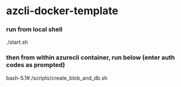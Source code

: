 # azcli-docker-template

### run from local shell
./start.sh

### then from within azurecli container, run below (enter auth codes as prompted)
bash-5.1#./scripts/create_blob_and_db.sh
